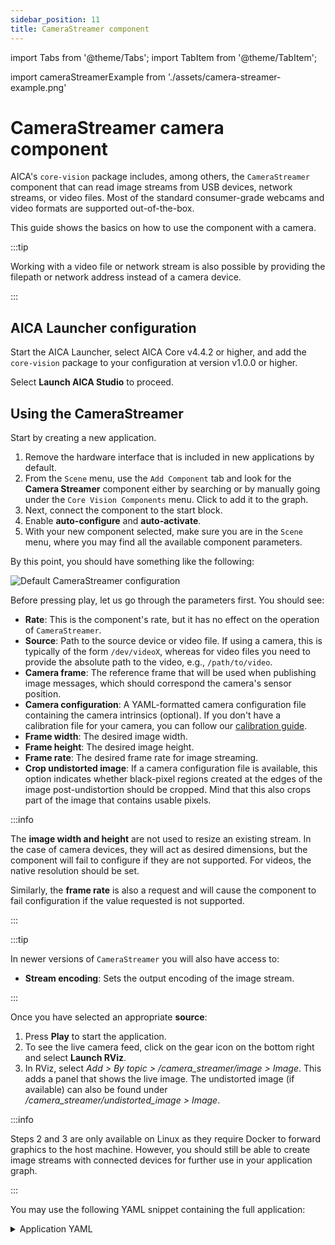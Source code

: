 ```yaml
---
sidebar_position: 11
title: CameraStreamer component
---
```


import Tabs from '@theme/Tabs';
import TabItem from '@theme/TabItem';

import cameraStreamerExample from './assets/camera-streamer-example.png'

# CameraStreamer camera component

AICA's `core-vision` package includes, among others, the `CameraStreamer` component that can read image streams from
USB devices, network streams, or video files. Most of the standard consumer-grade webcams and video formats are
supported out-of-the-box.

This guide shows the basics on how to use the component with a camera.

:::tip

Working with a video file or network stream is also possible by providing the filepath or network address instead
of a camera device.

:::

## AICA Launcher configuration

Start the AICA Launcher, select AICA Core v4.4.2 or higher, and add the `core-vision` package to your configuration at
version v1.0.0 or higher.

Select **Launch AICA Studio** to proceed.

## Using the CameraStreamer

Start by creating a new application.

1. Remove the hardware interface that is included in new applications by default.
2. From the `Scene` menu, use the `Add Component` tab and look for the **Camera Streamer** component either by searching
or by manually going under the `Core Vision Components` menu. Click to add it to the graph.
3. Next, connect the component to the start block.
4. Enable **auto-configure** and **auto-activate**.
5. With your new component selected, make sure you are in the `Scene` menu, where you may find all the available
component parameters.

By this point, you should have something like the following:

<div class="text--center">
  <img src={cameraStreamerExample} alt="Default CameraStreamer configuration" />
</div>

Before pressing play, let us go through the parameters first. You should see:

- **Rate**: This is the component's rate, but it has no effect on the operation of `CameraStreamer`.
- **Source**: Path to the source device or video file. If using a camera, this is typically of the form `/dev/videoX`,
whereas for video files you need to provide the absolute path to the video, e.g., `/path/to/video`.
- **Camera frame**: The reference frame that will be used when publishing image messages, which should correspond the
camera's sensor position.
- **Camera configuration**: A YAML-formatted camera configuration file containing the camera intrinsics (optional). If
you don't have a calibration file for your camera, you can follow our [calibration guide](./camera-calibration.md).
- **Frame width**: The desired image width.
- **Frame height**: The desired image height.
- **Frame rate**: The desired frame rate for image streaming.
- **Crop undistorted image**: If a camera configuration file is available, this option indicates whether black-pixel
regions created at the edges of the image post-undistortion should be cropped. Mind that this also crops part of the
image that contains usable pixels.

:::info

The **image width and height** are not used to resize an existing stream. In the case of camera devices, they will act
as desired dimensions, but the component will fail to configure if they are not supported. For videos, the native
resolution should be set.

Similarly, the **frame rate** is also a request and will cause the component to fail configuration if the value
requested is not supported.

:::

:::tip

In newer versions of `CameraStreamer` you will also have access to:

- **Stream encoding**: Sets the output encoding of the image stream.

:::

Once you have selected an appropriate **source**:

1. Press **Play** to start the application.
2. To see the live camera feed, click on the gear icon on the bottom right and select **Launch RViz**.
3. In RViz, select _Add > By topic > /camera_streamer/image > Image_. This adds a panel that shows the live image. The
undistorted image (if available) can also be found under _/camera_streamer/undistorted_image > Image_.

:::info

Steps 2 and 3 are only available on Linux as they require Docker to forward graphics to the host machine. However, you
should still be able to create image streams with connected devices for further use in your application graph.

:::

You may use the following YAML snippet containing the full application:

<details>
<summary>Application YAML</summary>
```yaml
schema: 2-0-4
dependencies:
  core: v4.4.2
on_start:
  load:
    component: camera_streamer
components:
  camera_streamer:
    component: core_vision_components::image_streaming::CameraStreamer
    display_name: Camera Streamer
    events:
      transitions:
        on_load:
          lifecycle:
            component: camera_streamer
            transition: configure
        on_configure:
          lifecycle:
            component: camera_streamer
            transition: activate
graph:
  positions:
    components:
      camera_streamer:
        x: 280
        y: -20
```
</details>